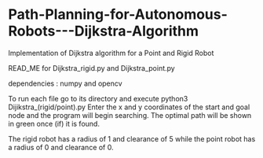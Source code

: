# Path-Planning-for-Autonomous-Robots---Dijkstra-Algorithm
 Implementation of Dijkstra algorithm for a Point and Rigid Robot

READ_ME for Dijkstra_rigid.py and Dijkstra_point.py

dependencies : numpy and opencv

To run each file go to its directory and execute python3 Dijikstra_(rigid/point).py
Enter the x and y coordinates of the start and goal node and the program will begin searching.
The optimal path will be shown in green once (if) it is found.

The rigid robot has a radius of 1 and clearance of 5 while the point robot has a radius of 0 and clearance of 0.
